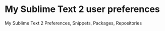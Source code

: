 My Sublime Text 2 user preferences
==================================

My Sublime Text 2 Preferences, Snippets, Packages, Repositories

